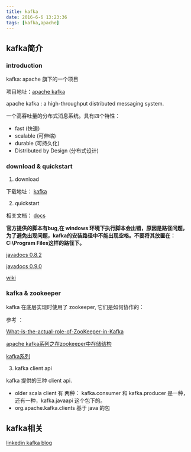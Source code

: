 ```yaml
---
title: kafka
date: 2016-6-6 13:23:36
tags: [kafka,apache]
---
```


## kafka简介
### introduction
kafka: apache 旗下的一个项目

项目地址：[apache kafka](http://kafka.apache.org/)

apache kafka : a high-throughput distributed messaging system.

一个高吞吐量的分布式消息系统。具有四个特性：

- fast (快速)
- scalable (可伸缩)
- durable (可持久化)
- Distributed by Design (分布式设计)

### download & quickstart
1. download

下载地址： [kafka](http://kafka.apache.org/downloads.html)

2. quickstart

相关文档： [docs](http://kafka.apache.org/documentation.html)

**官方提供的脚本有bug,在 windows 环境下执行脚本会出错，原因是路径问题，为了避免出现问题，kafka的安装路径中不能出现空格。不要将其放置在：C:\\Program Files这样的路径下。**

[javadocs 0.8.2](https://kafka.apache.org/082/javadoc/)

[javadocs 0.9.0](https://kafka.apache.org/090/javadoc/)

[wiki](https://cwiki.apache.org/confluence/display/KAFKA/Index)

### kafka & zookeeper
kafka 在底层实现时使用了 zookeeper, 它们是如何协作的：

参考 ：

[What-is-the-actual-role-of-ZooKeeper-in-Kafka](https://www.quora.com/What-is-the-actual-role-of-ZooKeeper-in-Kafka)

[apache kafka系列之在zookeeper中存储结构](http://blog.csdn.net/lizhitao/article/details/23744675)

[kafka系列](http://blog.csdn.net/lizhitao/article/category/2194509)

3. kafka client api

kafka 提供的三种 client api.

* older scala client 有 两种： kafka.consumer 和 kafka.producer 是一种，还有一种，kafka.javaapi 这个包下的。
* org.apache.kafka.clients 基于 java 的包

## kafka相关

[linkedin kafka blog](https://engineering.linkedin.com/blog/topic/kafka)